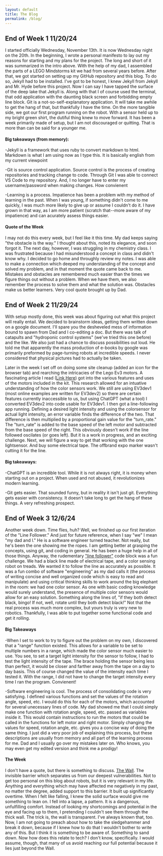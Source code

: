 ```yaml
---
layout: default
title: The Blog
permalink: /blog/
---
```



<!-- ---
layout: default
title:  "The Blog"
order: 2
date:   2024-11-24 20:06:34 -0600
categories: jekyll update
--- -->

## End of Week 1 11/20/24
I started officially Wednesday, November 13th. It is now Wednesday night on the 20th. In the beginning, I wrote a personal manifesto to lay out my reasons for starting and my plans for the project. The long and short of it was summarized in the intro above. With the help of my dad, I assembled the parts of a LEGO Mindstorms kit we had from several years before. After that, we got started on setting up my GitHub repository and this blog. To do so, Jekyll had to be installed. I've got to be honest, I knew Jekyll from Jekyll and Mr. Hyde before this project. Now I can say I have tapped the surface of the deep lake that Jekyll is. Along with that I of course used the terminal, that odd application with the daunting black screen and forbidding empty line block. Git is a not-so-self-explanatory application. It will take me awhile to get the hang of that, but thankfully I have the time. On the more tangible side, we got our first program running on the robot. With a sensor held up to my bright green shirt, the dutiful thing knew to move forward. It has been a week primarily made of setup, but I am not discouraged or quitting. That is more than can be said for a younger me. 

#### Big takeaways (from memory):
-Jekyll is a framework that uses ruby to convert markdown to html. Markdown is what I am using now as I type this. It is basically english from my current viewpoint

-Git is source control application. Source control is the process of creating repositories and tracking change to code. Through Git I was able to connect VS Code to my repository. And, I no longer have to enter my username/password when making changes. How convienent

-Learning is a process. Impatience has been a problem with my method of learning in the past. When I was young, if something didn't come to me quickly, I was much more likely to give up or assume I couldn't do it. I have grown in that way, as I am more patient (scratch that--more aware of my impatience) and can acurately assess things easier.

#### Quote of the Week
I may not do this every week, but I feel like it this time. My dad keeps saying "the obstacle is the way." I thought about this, noted its elegance, and soon forgot it. The next day, however, I was struggling in my chemistry class. I was frustrated because I had misunderstood a concept in class and didn't know why. I decided to go home and throughly review my notes. I was able to make a connection which deeped my understanding of the concept and solved my problem, and in that moment the quote came back to me. Mistakes and obstacles are remembered much easier than the times we figure things out without a problem. When we have them, we also remember the process to solve them and what the solution was. Obstacles make us better learners. Very cool quote brought up by Dad.

## End of Week 2 11/29/24
With setup mostly done, this week was about figuring out what this project will really entail. We decided to brainstorm ideas, getting them written down on a google document. I'll spare you the desheveled mess of information bound to spawn from Dad and I co-editing a doc. But there was talk of catapults and "hydroponic control systems" (we've tried this one before) and the like. We also just had a chance to discuss possibilities out loud. He told me that apparently the mass production of e-books by google was primarily preformed by page-turning robots at incredible speeds. I never considered that physical pictures had to actually be taken.

Later in the week I set off on doing some site cleanup (added an icon for the browser tab) and rearching the intricacies of the Lego Ev3 motors. A fascinating article I read ([Link Here](https://sites.google.com/site/ev3devpython/learn-ev3-python/using-motors)) got into the various features and uses of the motors included in the kit. This research allowed for an intuative understanding of how the color sensors work. We still are using EV3dev1 (most online examples are written for EV3dev2) so there are certain features currently inaccessible to us, but using ChatGPT (what a tool) I converted EV3dev2 into code usable for EV3dev1. I then got a line-following app running. Defining a desired light intensity and using the colorsensor for actual light intensity, an error variable finds the difference of the two. That difference is then multiplied by a proportional gain value for the "turn_rate." The "turn_rate" is added to the base speed of the left motor and subtracted from the base speed of the right. This obviously doesn't work if the line followed oscilates (or goes left). But it is a work in progress, and an exciting challenge. Next, we will figure a way to get that working with the one lightsensor. And buy some electrical tape. The offbrand expo marker wasn't cutting it for the line.

#### Big takeaways:
-ChatGPT is an incredible tool. While it is not always right, it is money when starting out on a project. When used and not abused, it revolutionizes modern learning.

-Git gets easier. That sounded funny, but in reality it isn't just git. Everything gets easier with consistency. It doesn't take long to get the hang of these things. A very refreshing prospect.

## End of Week 3 12/6/24
Another week down. Time flies, huh? Well, we finished up our first iteration of the "Line Follower." And just for future reference, when I say "we" I mean "my dad and I." He is a software engineer turned teacher. Not really, but he's been the one showing me the ropes. I am getting better at grasping the concepts, using git, and coding in general. He has been a huge help in all of those things. Anyway, the rudementary ["line follower"](https://github.com/MarkMavis26/starterlego/blob/main/motorturn.py) code block was a fun challenge. We had a black line made of electrical tape, and a color sensing robot on treads. We wanted it to follow the line as accurately as possible. It was a fun combo of software "engineering" as my dad calls it (the process of writing concise and well organized code which is easy to read and manipulate) and using critical thinking skills to work around the big elephant in the room: we had one color sensor. As one with basic coding knowledge would surely understand, the presence of multiple color sensors would allow for an easy solution. Something along the lines of, "if they both detect black, bingo! If not, well, rotate until they both detect black!" Not that the real process was much more complex, but yours truly is very new to robotics. Thankfully, I was able to put together some functional code and get it rolling. 

#### Big Takeaways
-When I set to work to try to figure out the problem on my own, I discovered that a "range" function existed. This allows for a variable to be set to multiple numbers in a range, which made the color sensor much easier to use. You see, to set a target light intensity for the sensor to follow, I had to test the light intensity of the tape. The brace holding the sensor being less than perfect, it would be closer and farther away from the tape on a day to day basis. This of course changed the value of the intensity each time I tested it. With the range, I did not have to change the target intensity every time I ran the program. Convienent!


-Software engineering is cool. The process of consolidating code is very satisfying. I defined various functions and set the values of the rotation angle, speed, etc. I would do this for each of the motors, which accounted for several unecessary lines of code. My dad showed me that I could simply make one function with rotation angle, speed, etc. passed as variables inside it. This would contain instructions to run the motors that could be called in the functions for left motor and right motor. Simply changing the values for speed, rotation angle, etc. gives you a concise way of doing the same thing. I just did a very poor job of explaining this process, but these descriptions are usually from memory and all part of the learning process for me. Dad and I usually go over my mistakes later on. Who knows, you may even get my edited version and think me a prodigy!

#### The Week
I don't have a quote, but there is something to discuss. [The Wall](https://open.spotify.com/album/5Dbax7G8SWrP9xyzkOvy2F?si=Q_0zoIclT3Wq4EE-4Nizrg). The invisible barrier which separates us from our deepest vulnerabilities. Not to get too personal on this blog about robots, but it is very relevant in my life. Anything and everything which may have affected me negatively in my past, no matter the degree, added support to this barrier. It built up significantly overtime. When I felt like falling, I knew the solid surface would give me something to lean on. I fell into a lapse, a pattern. It is a dangerous, unfulfilling comfort. Instead of looking my shortcomings and potential in the eye and facing up to them, I pretending I couldn't see them through the thick wall. The trick is, the wall is transparent. I've always known that, too. Now, I am not going to preach about how to take the sledgehammer and break it down, because if I knew how to do that I wouldn't bother to write any of this. But I think it is something to be aware of. Something to sand down.
Now how does this relate to tech? I don't know, specifically. I would assume, though, that many of us avoid reaching our full potential because it lies just beyond the Wall.

